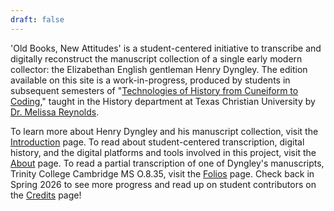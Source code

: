 ```yaml
---
draft: false
---
```

'Old Books, New Attitudes' is a student-centered initiative to transcribe and digitally reconstruct the manuscript collection of a single early modern collector: the Elizabethan English gentleman Henry Dyngley. The edition available on this site is a work-in-progress, produced by students in subsequent semesters of "[Technologies of History from Cuneiform to Coding](https://technologies-of-history.github.io/spring-2026)," taught in the History department at Texas Christian University by [Dr. Melissa Reynolds](https://melissabreynolds.com).

To learn more about Henry Dyngley and his manuscript collection, visit the [Introduction](./introduction.md) page. To read about student-centered transcription, digital history, and the digital platforms and tools involved in this project, visit the [About](./about.md) page. To read a partial transcription of one of Dyngley's manuscripts, Trinity College Cambridge MS O.8.35, visit the [Folios](./folios.md) page. Check back in Spring 2026 to see more progress and read up on student contributors on the [Credits](./credits.md) page!

